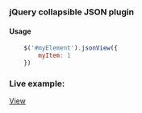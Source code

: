 ### jQuery collapsible JSON plugin

#### Usage

```js
    $('#myElement').jsonView({
        myItem: 1
    })
```

### Live example:
[View](http://jsfiddle.net/mgcL9cwd/1/)